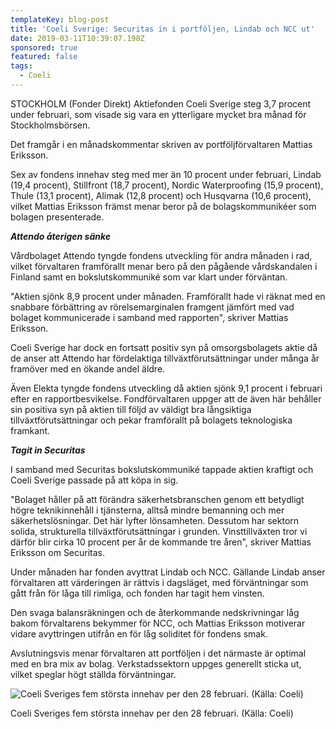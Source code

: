 ```yaml
---
templateKey: blog-post
title: 'Coeli Sverige: Securitas in i portföljen, Lindab och NCC ut'
date: 2019-03-11T10:39:07.198Z
sponsored: true
featured: false
tags:
  - Coeli
---
```

STOCKHOLM (Fonder Direkt) Aktiefonden Coeli Sverige steg 3,7 procent under februari, som visade sig vara en ytterligare mycket bra månad för Stockholmsbörsen.

Det framgår i en månadskommentar skriven av portföljförvaltaren Mattias Eriksson.

Sex av fondens innehav steg med mer än 10 procent under februari, Lindab (19,4 procent), Stillfront (18,7 procent), Nordic Waterproofing (15,9 procent), Thule (13,1 procent), Alimak (12,8 procent) och Husqvarna (10,6 procent), vilket Mattias Eriksson främst menar beror på de bolagskommunikéer som bolagen presenterade.

_**Attendo återigen sänke**_

Vårdbolaget Attendo tyngde fondens utveckling för andra månaden i rad, vilket förvaltaren framförallt menar bero på den pågående vårdskandalen i Finland samt en bokslutskommuniké som var klart under förväntan.

"Aktien sjönk 8,9 procent under månaden. Framförallt hade vi räknat med en snabbare förbättring av rörelsemarginalen framgent jämfört med vad bolaget kommunicerade i samband med rapporten", skriver Mattias Eriksson.

Coeli Sverige har dock en fortsatt positiv syn på omsorgsbolagets aktie då de anser att Attendo har fördelaktiga tillväxtförutsättningar under många år framöver med en ökande andel äldre.

Även Elekta tyngde fondens utveckling då aktien sjönk 9,1 procent i februari efter en rapportbesvikelse. Fondförvaltaren uppger att de även här behåller sin positiva syn på aktien till följd av väldigt bra långsiktiga tillväxtförutsättningar och pekar framförallt på bolagets teknologiska framkant.

_**Tagit in Securitas**_

I samband med Securitas bokslutskommuniké tappade aktien kraftigt och Coeli Sverige passade på att köpa in sig.

"Bolaget håller på att förändra säkerhetsbranschen genom ett betydligt högre teknikinnehåll i tjänsterna, alltså mindre bemanning och mer säkerhetslösningar. Det här lyfter lönsamheten. Dessutom har sektorn solida, strukturella tillväxtförutsättningar i grunden. Vinsttillväxten tror vi därför blir cirka 10 procent per år de kommande tre åren", skriver Mattias Eriksson om Securitas.

Under månaden har fonden avyttrat Lindab och NCC. Gällande Lindab anser förvaltaren att värderingen är rättvis i dagsläget, med förväntningar som gått från för låga till rimliga, och fonden har tagit hem vinsten.

Den svaga balansräkningen och de återkommande nedskrivningar låg bakom förvaltarens bekymmer för NCC, och Mattias Eriksson motiverar vidare avyttringen utifrån en för låg soliditet för fondens smak.

Avslutningsvis menar förvaltaren att portföljen i det närmaste är optimal med en bra mix av bolag. Verkstadssektorn uppges generellt sticka ut, vilket speglar högt ställda förväntningar.

![Coeli Sveriges fem största innehav per den 28 februari. (Källa: Coeli)](/img/coeli11mar2.png)

<span class="image-caption">Coeli Sveriges fem största innehav per den 28 februari. (Källa: Coeli)</span>
